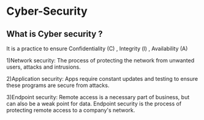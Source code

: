 # Cyber-Security

## What is Cyber security ?

It is a practice to ensure Confidentiality (C) , Integrity (l) , Availability (A)

1)Network security: The process of protecting the network from unwanted
users, attacks and intrusions.

2)Application security: Apps require constant updates and testing to ensure
these programs are secure from attacks.

3)Endpoint security: Remote access is a necessary part of business, but
can also be a weak point for data. Endpoint security is the process of
protecting remote access to a company's network.